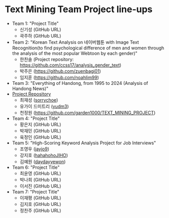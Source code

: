 # Text Mining Team Project line-ups

- Team 1: "Project Title"
    - 신기성 (GitHub URL)
    - 곽주하 (GitHub URL)
- Team 2: "Korean Text Analysis on 네이버웹툰 with Image Text Recognition(to find psychological difference of men and women through the analysis of the most popular Webtoon by each gender)"
    - 한찬솔 (Project repository: https://github.com/ccss17/analysis_gender_text)
    - 박주은 (https://github.com/zuenbagi01)
    - 임지훈 (https://github.com/noahlim99)
- Team 3: "Everything of Handong, from 1995 to 2024 (Analysis of Handong News)"
- [Project Repository](https://github.com/TMT2/Final-Team-Project)
    - 최재성 ([sorrychoe](https://github.com/sorrychoe))
    - 유가이 드미트리 ([yudm3](https://github.com/yudm3))
    - 천정원 (https://github.com/garden1000/TEXT_MINING_PROJECT)
- Team 4: "Project Title"
    - 황은지 (GitHub URL)
    - 박재민 (GitHub URL)
    - 육정인 (GitHub URL)
- Team 5: "High-Scoring Keyword Analysis Project for Job Interviews"
    - 조영우 ([jayjo9](https://github.com/jayjo9/text_mining_team_proj))
    - 강지호 ([hahahohoJIHO](https://github.com/hahahohoJIHO/24-2TextMiningProject))
    - 김예원 ([daydayyewon](https://github.com/daydayyewon/Team_Mining_Project))
- Team 6: "Project Title"
    - 최윤영 (GitHub URL)
    - 박나희 (GitHub URL)
    - 이서진 (GitHub URL)
- Team 7: "Project Title"
    - 이재평 (GitHub URL)
    - 김지호 (GitHub URL)
    - 정찬주 (GitHub URL)
